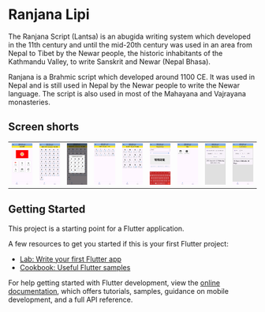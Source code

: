 # Ranjana Lipi

The Ranjana Script (Lantsa) is an abugida writing system which developed in the 11th century and until the mid-20th century was used in an area from Nepal to Tibet by the Newar people, the historic inhabitants of the Kathmandu Valley, to write Sanskrit and Newar (Nepal Bhasa). 

Ranjana is a Brahmic script which developed around 1100 CE. It was used in Nepal and is still used in Nepal by the Newar people to write the Newar language. The script is also used in most of the Mahayana and Vajrayana monasteries. 


## Screen shorts
<table>
<row>
<td><img src="./screensorts/HomePage.jpg"></td>
<td><img src="./screensorts/ConsonantPage.jpg"></td>
<td><img src="./screensorts/ConsonantWithVowelPage.jpg"></td>
</row>
<row>
<td><img src="./screensorts/NumberPage.jpg"></td>
<td><img src="./screensorts/VowelPage.jpg"></td>
<td><img src="./screensorts/TypingScriptPage.jpg"></td>
</row>

<row>
<td><img src="./screensorts/OtherPage.jpg"></td>
<td><img src="./screensorts/DateConverterPage.jpg"></td>
<td><img src="./screensorts/AgeCalculationPage.jpg"></td>
</row>
</table>

## Getting Started

This project is a starting point for a Flutter application.

A few resources to get you started if this is your first Flutter project:

- [Lab: Write your first Flutter app](https://docs.flutter.dev/get-started/codelab)
- [Cookbook: Useful Flutter samples](https://docs.flutter.dev/cookbook)

For help getting started with Flutter development, view the
[online documentation](https://docs.flutter.dev/), which offers tutorials,
samples, guidance on mobile development, and a full API reference.
